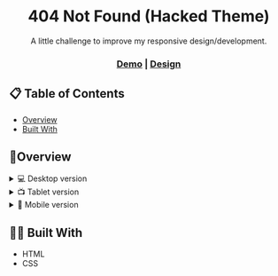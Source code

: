 <div align="center">
  <h1>404 Not Found (Hacked Theme)</h1>
  <p>A little challenge to improve my responsive design/development.</p>
</div>

<div align="center">
  <h3>
    <a href="https://hackederror.netlify.app">Demo</a>
    <span> | </span>
    <a href="https://dribbble.com/shots/15088477-404-error-hacking-theme">Design</a>
</div>

## 📋 Table of Contents

- [Overview](#overview)
- [Built With](#built-with)

## 🎨Overview

<details>
  <summary>💻 Desktop version</summary>
![Dekstop View](./.README/examples/desktop.png)
</details>

<details>
  <summary>📺 Tablet version</summary>
![Tablet View](./.README/examples/tablet.png)
</details>

<details>
  <summary>📱 Mobile version</summary>
![Mobile View](./.README/examples/mobile.png)
</details>

## 👨‍💻 Built With

- HTML
- CSS

